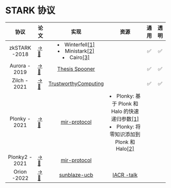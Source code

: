 # STARK 协议

|协议|论文|实现|资源|通用|透明|
|:---:|---|:---:|:---:|:---:|:---:|
|zkSTARK -2018|[ →📝 ](https://eprint.iacr.org/2018/046.pdf)|</li><li>Winterfell[[1]](https://docs.rs/winterfell/latest/winterfell/)</li><li>Ministark[[2]](https://github.com/andrewmilson/ministark)</li><li>Cairo[[3]](https://github.com/starkware-libs/cairo)||✅|✅|
|Aurora - 2019|[ →📝 ](https://eprint.iacr.org/2018/828.pdf)|[Thesis Spooner](https://www2.eecs.berkeley.edu/Pubs/TechRpts/2020/EECS-2020-182.pdf)||✅|✅|
|Zilch - 2021|[ →📝 ](https://eprint.iacr.org/2020/1155.pdf)|[TrustworthyComputing](https://github.com/TrustworthyComputing/Zilch)||✅|✅|
|Plonky - 2021|[ →📝 ](https://github.com/mir-protocol/plonky)|[mir-protocol](https://github.com/mir-protocol/plonky)|</li><li>Plonky: 基于 Plonk 和 Halo 的快速递归参数[[1]](https://mirprotocol.org/blog/Fast-recursive-arguments-based-on-Plonk-and-Halo)</li><li>Plonky: 将零知识添加到 Plonk 和 Halo[[2]](https://mirprotocol.org/blog/Adding-zero-knowledge-to-Plonk-Halo)
|Plonky2 - 2021|[ →📝 ](https://github.com/mir-protocol/plonky2/blob/main/plonky2/plonky2.pdf)|[mir-protocol](https://github.com/mir-protocol/plonky2)
|Orion -2022|[ →📝 ](https://eprint.iacr.org/2022/1010)|[sunblaze-ucb](https://github.com/sunblaze-ucb/Orion)|[IACR -talk](https://www.youtube.com/watch?v=LZb_wqCzwr8)
